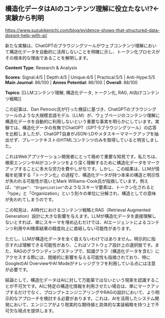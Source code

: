 ## 構造化データはAIのコンテンツ理解に役立たない!?←実験から判明

https://www.suzukikenichi.com/blog/evidence-shows-that-structured-data-doesnt-help-with-ai/

新たな実験は、ChatGPTのブラウジングツールがウェブコンテンツ理解において構造化データを自動的に活用しないことを明確に示し、トークン化プロセスがその根本的な理由であることを解明します。

**Content Type**: Research & Analysis

**Scores**: Signal:4/5 | Depth:4/5 | Unique:4/5 | Practical:5/5 | Anti-Hype:5/5
**Main Journal**: 86/100 | **Annex Potential**: 86/100 | **Overall**: 88/100

**Topics**: [[LLMコンテンツ理解, 構造化データ, トークン化, RAG, AI向けコンテンツ戦略]]

この記事は、Dan Petrovic氏が行った検証に基づき、ChatGPTのブラウジングツールのような大規模言語モデル（LLM）が、ウェブページのコンテンツ理解に構造化データを自動的に利用しないという重要な事実を明らかにしています。実験では、構造化データの有無でChatGPT（GPT-5ブラウジングツール）の応答を比較しましたが、ChatGPT自身がJSON-LDやメタスキーママークアップを抽出せず、プレーンテキストのHTMLコンテンツのみを取得していると明言しました。

これはWebアプリケーション開発者にとって極めて重要な知見です。私たちは、検索エンジンやAIがコンテンツをより深く理解するために構造化データをマークアップすることに多大な労力を費やしがちです。しかし、この結果は、LLMが情報を処理する「トークン化」の過程で、構造化データが持つ本来の構造と明示性が失われる可能性が高いとMark Williams-Cook氏が指摘しています。例えば、`"@type": "Organization"`のようなスキーマ要素は、トークン化されると「type」と「Organization」という別々の単位に分解され、構造としての意味が失われてしまうのです。

この知見は、AI時代におけるコンテンツ戦略とRAG（Retrieval Augmented Generation）設計に大きな影響を与えます。LLMが構造化データを直接理解しないとすれば、単にスキーマを埋め込むだけでは、AIエージェントによるコンテンツ利用やAI検索結果の精度向上に直結しない可能性があります。

ただし、LLMが構造化データを全く扱えないわけではありません。明示的に指示すれば理解できる可能性があり、これはソフトウェア設計上の選択肢です。また、RAGのグラウンディングステップで、知識グラフ（構造化データを含む）にアクセスする際には、間接的に影響を与える可能性も指摘されており、特にGoogleのAI OverviewやAI Modeがナレッジグラフを利用している点には注意が必要です。

結論として、構造化データはAIに対して万能薬ではないという現実を認識することが不可欠です。AIに特定の構造化情報を利用させたい場合は、単にマークアップするだけでなく、プロンプトエンジニアリングやRAGの設計において、より明示的なアプローチを検討する必要があります。これは、AIを活用したシステム開発において、エンジニアがより現実的な期待値と具体的な実装戦略を持つ上で不可欠な視点を提供します。